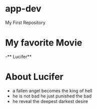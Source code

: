 # app-dev
My First Repository

# My favorite Movie 
-** Lucifer**

# About Lucifer 
- a fallen angel becomes the king of hell
- he is not bad he just punished the bad
- he reveal the deepest darkest desire

